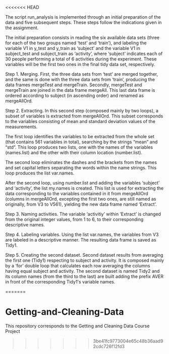 <<<<<<< HEAD


The script run_analysis is implemented through an initial preparation of the data and five subsequent steps. These steps follow the indications given in the assignment.

The initial preparation consists in reading the six available data sets (three for each of the two groups named ‘test’ and ‘train’), and labeling the variable V1 in y_test 
and y_train as ‘subject’ and the variable V1 in subject_test and subject_train as ‘activity’, where ‘subject’ indicates each of 30 people performing a total of 6 activities 
during the experiment. These variables will be the first two ones in the final tidy data set, respectively.

Step 1. Merging.
First, the three data sets from ‘test’ are merged together, and the same is done with the three data sets from ‘train’, producing the data frames mergeTest and mergeTrain. 
Secondly, mergeTest and mergeTrain are joined in the data frame mergeAll. This last data frame is ordered according to subject (in ascending order) and renamed as mergeAllOrd.

Step 2. Extracting.
In this second step (composed mainly by two loops), a subset of variables is extracted from mergeAllOrd. This subset corresponds to the variables consisting of mean and standard 
deviation values of the measurements.
 
The first loop identifies the variables to be extracted from the whole set (that contains 561 variables in total), searching by the strings “mean” and “std”. This loop produces 
two lists, one with the names of the variables (names.list) and the other with their column location (number.list).

The second loop eliminates the dashes and the brackets from the names and set capital letters separating the words within the name strings. This loop produces the list var.names. 

After the second loop, using number.list and adding the variables ‘subject’ and ‘activity’, the list my.names is created. This list is used for extracting the data corresponding 
to the variables contained in it from mergeAllOrd (columns in mergeAllOrd, excepting the first two ones, are still named as originally, from V3 to V561), yielding the new data 
frame named ‘Extract’. 

Step 3. Naming activities.
The variable ‘activitiy’ within ’Extract’ is changed from the original integer values, from 1 to 6, to their corresponding descriptive names.

Step 4. Labeling variables.
Using the list var.names, the variables from V3 are labeled in a descriptive manner. The resulting data frame is saved as Tidy1. 

Step 5. Creating the second dataset.
Second dataset results from averaging the first one (Tidy1) respecting to subject and activity. It is composed mainly by a ‘for’ double loop that calculates each row averaging 
the columns having equal subject and activity. The second dataset is named Tidy2 and its column names (from the third to the last) are built adding the prefix AVER in front of 
the corresponding Tidy1's variable names.






 




=======
# Getting-and-Cleaning-Data
This repository corresponds to the Getting and Cleaning Data Course Project
>>>>>>> 3be41fc9773004e65c48b36aad92cdc726f12fd3
